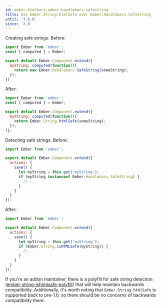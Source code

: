```yaml
---
id: ember-htmlbars.ember-handlebars-safestring
title: Use Ember.String.htmlSafe over Ember.Handlebars.SafeString
until: '3.0.0'
since: '2.8'
---
```

Creating safe strings. Before:

```js
import Ember from 'ember';
const { computed } = Ember;

export default Ember.Component.extend({
  myString: computed(function(){
    return new Ember.Handlebars.SafeString(someString);
  });
})
```

After:

```js
import Ember from 'ember';
const { computed } = Ember;

export default Ember.Component.extend({
  myString: computed(function(){
    return Ember.String.htmlSafe(someString);
  });
)};
```

Detecting safe strings. Before:

```js
import Ember from 'ember';

export default Ember.Component.extend({
  actions: {
    save() {
      let myString = this.get('myString');
      if (myString instanceof Ember.Handlebars.SafeString) {
        // ...
      }
    }
  }
});
```

After:

```js
import Ember from 'ember';

export default Ember.Component.extend({
  actions: {
    save() {
      let myString = this.get('myString');
      if (Ember.String.isHTMLSafe(myString)) {
        // ...
      }
    }
  }
});
```

If you're an addon maintainer, there is a polyfill for safe string detection ([ember-string-ishtmlsafe-polyfill](https://github.com/workmanw/ember-string-ishtmlsafe-polyfill))
that will help maintain backwards compatibility. Additionally, it's worth noting that `Ember.String.htmlSafe`
is supported back to pre-1.0, so there should be no concerns of backwards compatibility there.
